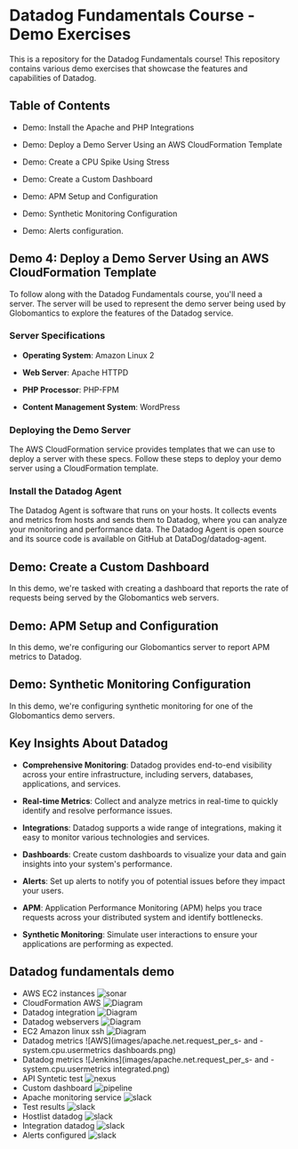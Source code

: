 # Datadog Fundamentals Course - Demo Exercises

This is a repository for the Datadog Fundamentals course! This repository contains various demo exercises that showcase the features and capabilities of Datadog.



## Table of Contents

- Demo: Install the Apache and PHP Integrations

- Demo: Deploy a Demo Server Using an AWS CloudFormation Template

- Demo: Create a CPU Spike Using Stress

- Demo: Create a Custom Dashboard

- Demo: APM Setup and Configuration

- Demo: Synthetic Monitoring Configuration

- Demo: Alerts configuration.
 

## Demo 4: Deploy a Demo Server Using an AWS CloudFormation Template

To follow along with the Datadog Fundamentals course, you'll need a server. The server will be used to represent the demo server being used by Globomantics to explore the features of the Datadog service.


### Server Specifications

- **Operating System**: Amazon Linux 2

- **Web Server**: Apache HTTPD

- **PHP Processor**: PHP-FPM

- **Content Management System**: WordPress


### Deploying the Demo Server

The AWS CloudFormation service provides templates that we can use to deploy a server with these specs. Follow these steps to deploy your demo server using a CloudFormation template.


### Install the Datadog Agent

The Datadog Agent is software that runs on your hosts. It collects events and metrics from hosts and sends them to Datadog, where you can analyze your monitoring and performance data. The Datadog Agent is open source and its source code is available on GitHub at DataDog/datadog-agent.
 

## Demo: Create a Custom Dashboard

In this demo, we're tasked with creating a dashboard that reports the rate of requests being served by the Globomantics web servers.


## Demo: APM Setup and Configuration

In this demo, we're configuring our Globomantics server to report APM metrics to Datadog.

 

## Demo: Synthetic Monitoring Configuration

In this demo, we're configuring synthetic monitoring for one of the Globomantics demo servers.
 

## Key Insights About Datadog

- **Comprehensive Monitoring**: Datadog provides end-to-end visibility across your entire infrastructure, including servers, databases, applications, and services.

- **Real-time Metrics**: Collect and analyze metrics in real-time to quickly identify and resolve performance issues.

- **Integrations**: Datadog supports a wide range of integrations, making it easy to monitor various technologies and services.

- **Dashboards**: Create custom dashboards to visualize your data and gain insights into your system's performance.

- **Alerts**: Set up alerts to notify you of potential issues before they impact your users.

- **APM**: Application Performance Monitoring (APM) helps you trace requests across your distributed system and identify bottlenecks.

- **Synthetic Monitoring**: Simulate user interactions to ensure your applications are performing as expected.


## Datadog fundamentals demo 
- AWS EC2 instances
![sonar](images/aws-ec2-instances.png)
- CloudFormation AWS
![Diagram](images/datadog-fundamentals-cloudformation-site.png)
- Datadog integration
![Diagram](images/datadog-integration.png)
- Datadog webservers
![Diagram](images/datadog-webserver.png)
- EC2 Amazon linux ssh
![Diagram](images/amazon-linux-ssh.png)
- Datadog metrics
![AWS](images/apache.net.request_per_s- and -system.cpu.usermetrics dashboards.png)
- Datadog metrics
![Jenkins](images/apache.net.request_per_s- and -system.cpu.usermetrics integrated.png)
- API Syntetic test
![nexus](images/API-Syntetic-test.png)
- Custom dashboard
![pipeline](images/Custom-dashboard-datadog.png)
- Apache monitoring service
![slack](images/datadog-apache-monitoring-service.png)
- Test results
![slack](images/demo-syyntetic-test-results.png)
- Hostlist datadog
![slack](images/hostlist-datadog.png)
- Integration datadog
![slack](images/Interation-aws-datadog.png)
- Alerts configured
![slack](images/Monitor-Alerts-configured.png)

